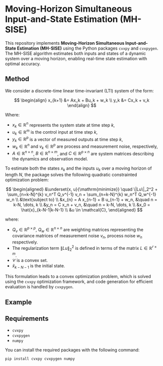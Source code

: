 # Moving-Horizon Simultaneous Input-and-State Estimation (MH-SISE)

This repository implements **Moving-Horizon Simultaneous Input-and-State Estimation (MH-SISE)** using the Python packages `cvxpy` and `cvxpygen`. The MH-SISE algorithm estimates both inputs and states of a dynamic system over a moving horizon, enabling real-time state estimation with optimal accuracy. 

## Method

We consider a discrete-time linear time-invariant (LTI) system of the form:

$$
\begin{align}
x_{k+1} &= Ax_k + Bu_k + w_k \\
y_k &= Cx_k + v_k
\end{align}
$$

Where:
- $x_k \in \mathbb{R}^n$ represents the system state at time step $k$,
- $u_k \in \mathbb{R}^m$ is the control input at time step $k$,
- $y_k \in \mathbb{R}^p$ is a vector of measured outputs at time step $k$,
- $w_k \in \mathbb{R}^n$ and $v_k \in \mathbb{R}^p$ are process and measurement noise, respectively,
- $A \in \mathbb{R}^{n \times n}$, $B \in \mathbb{R}^{n \times m}$, and $C \in \mathbb{R}^{p \times n}$ are system matrices describing the dynamics and observation model.

To estimate both the states $x_k$ and the inputs $u_k$ over a moving horizon of length $N$, the package solves the following quadratic constrainted optimization problem:

$$
\begin{aligned}
    &\underset{x, u}{\mathrm{minimize}} \quad \|Lu\|_2^2 + \sum_{n=k-N}^{k} v_n^T Q_v^{-1} v_n + \sum_{n=k-N}^{k} w_n^T Q_w^{-1} w_n \\
    &\text{subject to} \\
    &x_{n} = A x_{n-1} + B u_{n-1} + w_n, &\quad n = k-N, \dots, k \\
    &y_n = C x_n + v_n, &\quad n = k-N, \dots, k \\
    &x_0 = \hat{x}_{k-N-1|k-N-1} \\
    &u \in \mathcal{C},
\end{aligned}
$$

where:
- $Q_v \in \mathbb{R}^{p \times p}$, $Q_w \in \mathbb{R}^{n \times n}$ are weighting matrices representing the covariance matrices of measurement noise $v_n$, process noise $w_n$ respectively.
- The regularization term $\|Lu\|_2^2$ is defined in terms of the matrix $L\in\mathbb{R}^{r \times m}$.
- $\mathcal{C}$ is a convex set.
- $\hat{x}_{k-N-1}$ is the initial state.

This formulation leads to a convex optimization problem, which is solved using the `cvxpy` optimization framework, and code generation for efficient evaluation is handled by `cvxpygen`.

## Example

## Requirements
- `cvxpy`
- `cvxpygen`
- `numpy`

You can install the required packages with the following command:

```bash
pip install cvxpy cvxpygen numpy
